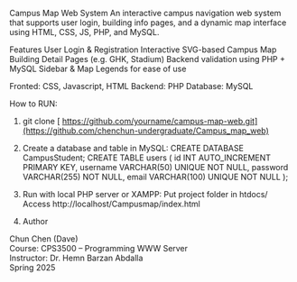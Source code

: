 Campus Map Web System
An interactive campus navigation web system that supports user login, building info pages, and a dynamic map interface using HTML, CSS, JS, PHP, and MySQL.

Features
User Login & Registration
Interactive SVG-based Campus Map
Building Detail Pages (e.g. GHK, Stadium)
Backend validation using PHP + MySQL
Sidebar & Map Legends for ease of use

Fronted: CSS, Javascript, HTML
Backend: PHP
Database: MySQL

How to RUN:
1. git clone [ https://github.com/yourname/campus-map-web.git](https://github.com/chenchun-undergraduate/Campus_map_web)
2. Create a database and table in MySQL:
   CREATE DATABASE CampusStudent;
      CREATE TABLE users (
       id INT AUTO_INCREMENT PRIMARY KEY,
       username VARCHAR(50) UNIQUE NOT NULL,
       password VARCHAR(255) NOT NULL,
       email VARCHAR(100) UNIQUE NOT NULL
      );
3. Run with local PHP server or XAMPP:
   Put project folder in htdocs/
   Access http://localhost/Campusmap/index.html

4. Author

Chun Chen (Dave)  
Course: CPS3500 – Programming WWW Server  
Instructor: Dr. Hemn Barzan Abdalla  
Spring 2025
